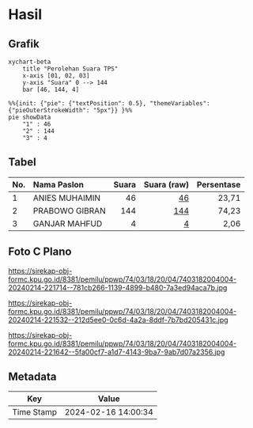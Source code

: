 # Hasil

## Grafik

```mermaid
xychart-beta
    title "Perolehan Suara TPS"
    x-axis [01, 02, 03]
    y-axis "Suara" 0 --> 144
    bar [46, 144, 4]
```

```mermaid
%%{init: {"pie": {"textPosition": 0.5}, "themeVariables": {"pieOuterStrokeWidth": "5px"}} }%%
pie showData
    "1" : 46
    "2" : 144
    "3" : 4
```

## Tabel

| No. | Nama Paslon    | Suara | Suara (raw) | Persentase |
|:--- |:-------------- | -----:| -----------:| ----------:|
| 1   | ANIES MUHAIMIN | 46    | [46][p-1]   | 23,71      |
| 2   | PRABOWO GIBRAN | 144   | [144][p-2]  | 74,23      |
| 3   | GANJAR MAHFUD  | 4     | [4][p-3]    | 2,06       |


[p-1]: https://github.com/gigit-pemilu/pemilu-2024-74-sulawesi-tenggara/blob/main/pilpres/hitung-suara/sub/74-sulawesi-tenggara/sub/03-muna/sub/18-lohia/sub/2004-waara/sub/004-tps/sub/paslon-1.txt
[p-2]: https://github.com/gigit-pemilu/pemilu-2024-74-sulawesi-tenggara/blob/main/pilpres/hitung-suara/sub/74-sulawesi-tenggara/sub/03-muna/sub/18-lohia/sub/2004-waara/sub/004-tps/sub/paslon-2.txt
[p-3]: https://github.com/gigit-pemilu/pemilu-2024-74-sulawesi-tenggara/blob/main/pilpres/hitung-suara/sub/74-sulawesi-tenggara/sub/03-muna/sub/18-lohia/sub/2004-waara/sub/004-tps/sub/paslon-3.txt

## Foto C Plano

https://sirekap-obj-formc.kpu.go.id/8381/pemilu/ppwp/74/03/18/20/04/7403182004004-20240214-221714--781cb266-1139-4899-b480-7a3ed94aca7b.jpg

https://sirekap-obj-formc.kpu.go.id/8381/pemilu/ppwp/74/03/18/20/04/7403182004004-20240214-221532--212d5ee0-0c6d-4a2a-8ddf-7b7bd205431c.jpg

https://sirekap-obj-formc.kpu.go.id/8381/pemilu/ppwp/74/03/18/20/04/7403182004004-20240214-221642--5fa00cf7-a1d7-4143-9ba7-9ab7d07a2356.jpg


## Metadata

| Key        | Value               |
| ---------- | ------------------- |
| Time Stamp | 2024-02-16 14:00:34 |



